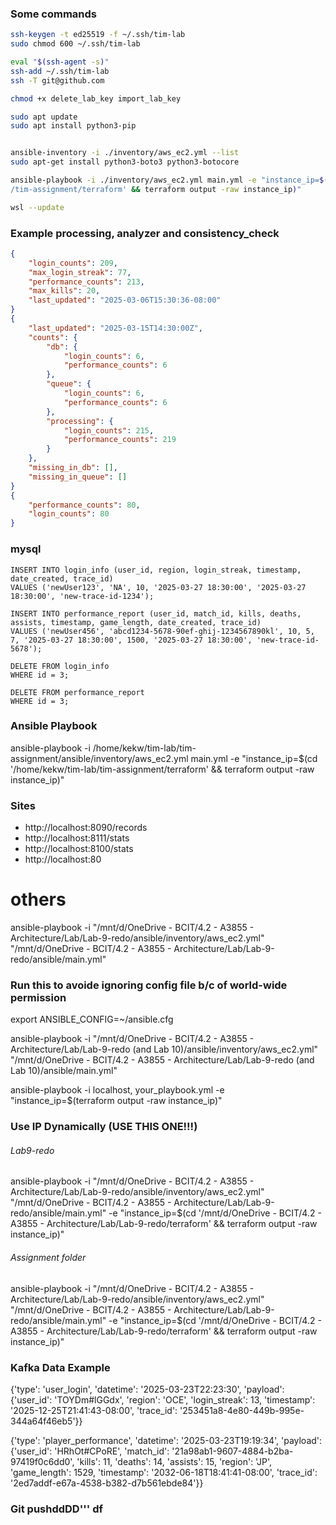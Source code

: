 ### Some commands
```bash
ssh-keygen -t ed25519 -f ~/.ssh/tim-lab
sudo chmod 600 ~/.ssh/tim-lab

eval "$(ssh-agent -s)"
ssh-add ~/.ssh/tim-lab
ssh -T git@github.com

chmod +x delete_lab_key import_lab_key

sudo apt update
sudo apt install python3-pip


ansible-inventory -i ./inventory/aws_ec2.yml --list
sudo apt-get install python3-boto3 python3-botocore

ansible-playbook -i ./inventory/aws_ec2.yml main.yml -e "instance_ip=$(cd '/home/kekw/tim-lab
/tim-assignment/terraform' && terraform output -raw instance_ip)"
```
```bash
wsl --update
```
### Example processing, analyzer and consistency_check
```json
{
    "login_counts": 209,
    "max_login_streak": 77,
    "performance_counts": 213,
    "max_kills": 20,
    "last_updated": "2025-03-06T15:30:36-08:00"
}
{
    "last_updated": "2025-03-15T14:30:00Z",
    "counts": {
        "db": {
            "login_counts": 6,
            "performance_counts": 6
        },
        "queue": {
            "login_counts": 6,
            "performance_counts": 6
        },
        "processing": {
            "login_counts": 215,
            "performance_counts": 219
        }
    },
    "missing_in_db": [],
    "missing_in_queue": []
}
{
    "performance_counts": 80,
    "login_counts": 80
}
```
### mysql
```mysql
INSERT INTO login_info (user_id, region, login_streak, timestamp, date_created, trace_id)
VALUES ('newUser123', 'NA', 10, '2025-03-27 18:30:00', '2025-03-27 18:30:00', 'new-trace-id-1234');

INSERT INTO performance_report (user_id, match_id, kills, deaths, assists, timestamp, game_length, date_created, trace_id)
VALUES ('newUser456', 'abcd1234-5678-90ef-ghij-1234567890kl', 10, 5, 7, '2025-03-27 18:30:00', 1500, '2025-03-27 18:30:00', 'new-trace-id-5678');

DELETE FROM login_info
WHERE id = 3;

DELETE FROM performance_report
WHERE id = 3;
```

### Ansible Playbook
ansible-playbook -i /home/kekw/tim-lab/tim-assignment/ansible/inventory/aws_ec2.yml  main.yml -e "instance_ip=$(cd '/home/kekw/tim-lab/tim-assignment/terraform' && terraform output -raw instance_ip)"

### Sites
- http://localhost:8090/records
- http://localhost:8111/stats
- http://localhost:8100/stats
- http://localhost:80

# others
ansible-playbook -i "/mnt/d/OneDrive - BCIT/4.2 - A3855 - Architecture/Lab/Lab-9-redo/ansible/inventory/aws_ec2.yml"  "/mnt/d/OneDrive - BCIT/4.2 - A3855 - Architecture/Lab/Lab-9-redo/ansible/main.yml"

### Run this to avoide ignoring config file b/c of world-wide permission
export ANSIBLE_CONFIG=~/ansible.cfg

ansible-playbook -i "/mnt/d/OneDrive - BCIT/4.2 - A3855 - Architecture/Lab/Lab-9-redo (and Lab 10)/ansible/inventory/aws_ec2.yml"  "/mnt/d/OneDrive - BCIT/4.2 - A3855 - Architecture/Lab/Lab-9-redo (and Lab 10)/ansible/main.yml"


ansible-playbook -i localhost, your_playbook.yml -e "instance_ip=$(terraform output -raw instance_ip)"

### Use IP Dynamically (USE THIS ONE!!!)
###### Lab9-redo
ansible-playbook -i "/mnt/d/OneDrive - BCIT/4.2 - A3855 - Architecture/Lab/Lab-9-redo/ansible/inventory/aws_ec2.yml"  "/mnt/d/OneDrive - BCIT/4.2 - A3855 - Architecture/Lab/Lab-9-redo/ansible/main.yml" -e "instance_ip=$(cd '/mnt/d/OneDrive - BCIT/4.2 - A3855 - Architecture/Lab/Lab-9-redo/terraform' && terraform output -raw instance_ip)"

###### Assignment folder
ansible-playbook -i "/mnt/d/OneDrive - BCIT/4.2 - A3855 - Architecture/Lab/Lab-9-redo/ansible/inventory/aws_ec2.yml"  "/mnt/d/OneDrive - BCIT/4.2 - A3855 - Architecture/Lab/Lab-9-redo/ansible/main.yml" -e "instance_ip=$(cd '/mnt/d/OneDrive - BCIT/4.2 - A3855 - Architecture/Lab/Lab-9-redo/terraform' && terraform output -raw instance_ip)"

### Kafka Data Example 
{'type': 'user_login', 'datetime': '2025-03-23T22:23:30', 'payload': {'user_id': 'TOYDm#lGGdx', 'region': 'OCE', 'login_streak': 13, 'timestamp': '2025-12-25T21:41:43-08:00', 'trace_id': '253451a8-4e80-449b-995e-344a64f46eb5'}}

{'type': 'player_performance', 'datetime': '2025-03-23T19:19:34', 'payload': {'user_id': 'HRhOt#CPoRE', 'match_id': '21a98ab1-9607-4884-b2ba-97419f0c6dd0', 'kills': 11, 'deaths': 14, 'assists': 15, 'region': 'JP', 'game_length': 1529, 'timestamp': '2032-06-18T18:41:41-08:00', 'trace_id': '2ed7addf-e67a-4538-b382-d7b561ebde84'}}

### Git pushddDD\'''        df